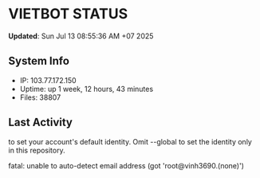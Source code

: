 # VIETBOT STATUS
**Updated**: Sun Jul 13 08:55:36 AM +07 2025

## System Info
- IP: 103.77.172.150
- Uptime: up 1 week, 12 hours, 43 minutes
- Files: 38807

## Last Activity

to set your account's default identity.
Omit --global to set the identity only in this repository.

fatal: unable to auto-detect email address (got 'root@vinh3690.(none)')
